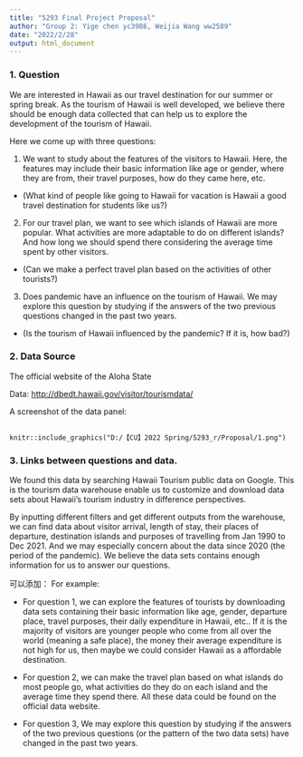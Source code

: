 ```yaml
---
title: "5293 Final Project Proposal"
author: "Group 2: Yige chen yc3986, Weijia Wang ww2589"
date: "2022/2/28"
output: html_document
---
```


### 1. Question

We are interested in Hawaii as our travel destination for our summer or spring break. As the tourism of Hawaii is well developed, we believe there should be enough data collected that can help us to explore the development of the tourism of Hawaii.

Here we come up with three questions:

1. We want to study about the features of the visitors to Hawaii. Here, the features may include their basic information like age or gender, where they are from, their travel purposes, how do they came here, etc.  

- (What kind of people like going to Hawaii for vacation is Hawaii a good travel destination for students like us?)

2. For our travel plan, we want to see which islands of Hawaii are more popular. What activities are more adaptable to do on different islands? And how long we should spend there considering the average time spent by other visitors.

- (Can we make a perfect travel plan based on the activities of other tourists?)

3. Does pandemic have an influence on the tourism of Hawaii. We may explore this question by studying if the answers of the two previous questions changed in the past two years.

- (Is the tourism of Hawaii influenced by the pandemic? If it is, how bad?)


### 2. Data Source

The official website of the Aloha State

Data: http://dbedt.hawaii.gov/visitor/tourismdata/

A screenshot of the data panel:
```{r}

knitr::include_graphics("D:/【CU】2022 Spring/5293_r/Proposal/1.png")

```



### 3. Links between questions and data.

We found this data by searching Hawaii Tourism public data on Google. This is the tourism data warehouse enable us to customize and download data sets about Hawaii’s tourism industry in difference perspectives.

By inputting different filters and get different outputs from the warehouse, we can find data about visitor arrival, length of stay, their places of departure, destination islands and purposes of travelling from Jan 1990 to Dec 2021. And we may especially concern about the data since 2020 (the period of the pandemic). We believe the data sets contains enough information for us to answer our questions. 

可以添加：
For example:

- For question 1, we can explore the features of tourists by downloading data sets containing their basic information like age, gender, departure place, travel purposes, their daily expenditure in Hawaii, etc.. If it is the majority of visitors are younger people who come from all over the world (meaning a safe place), the money their average expenditure is not high for us, then maybe we could consider Hawaii as a affordable destination.

- For question 2, we can make the travel plan based on what islands do most people go, what activities do they do on each island and  the average time they spend there. All these data could be found on the official data website.

- For question 3, We may explore this question by studying if the answers of the two previous questions (or the pattern of the two data sets) have changed in the past two years.


